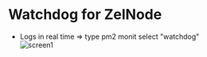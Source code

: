 # Watchdog for ZelNode  

* Logs in real time => type pm2 monit select "watchdog"  
![screen1](https://raw.githubusercontent.com/XK4MiLX/zelnode/master/image/w1pic.jpg)
